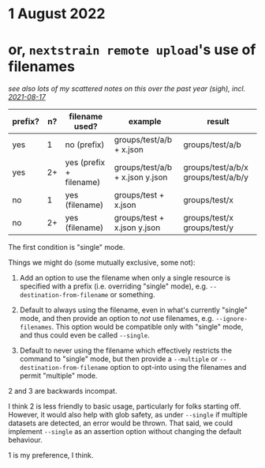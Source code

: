 # 1 August 2022
# or, `nextstrain remote upload`'s use of filenames

_see also lots of my scattered notes on this over the past year (sigh), incl. [2021-08-17](2021-08-17.md)_


prefix? | n? | filename used?           | example                         | result
------- | -- | ------------------------ | ------------------------------- | -------------------------------------
yes     | 1  | no  (prefix)             | groups/test/a/b + x.json        | groups/test/a/b
yes     | 2+ | yes (prefix + filename)  | groups/test/a/b + x.json y.json | groups/test/a/b/x groups/test/a/b/y
no      | 1  | yes (filename)           | groups/test + x.json            | groups/test/x
no      | 2+ | yes (filename)           | groups/test + x.json y.json     | groups/test/x groups/test/y


The first condition is "single" mode.


Things we might do (some mutually exclusive, some not):

1. Add an option to use the filename when only a single resource is specified
   with a prefix (i.e. overriding "single" mode), e.g.
   `--destination-from-filename` or something.

2. Default to always using the filename, even in what's currently "single"
   mode, and then provide an option to *not* use filenames, e.g.
   `--ignore-filenames`.  This option would be compatible only with "single"
   mode, and thus could even be called `--single`.

3. Default to never using the filename which effectively restricts the command
   to "single" mode, but then provide a `--multiple` or
   `--destination-from-filename` option to opt-into using the filenames and
   permit "multiple" mode.


2 and 3 are backwards incompat.

I think 2 is less friendly to basic usage, particularly for folks starting off.
However, it would also help with glob safety, as under `--single` if multiple
datasets are detected, an error would be thrown.  That said, we could implement
`--single` as an assertion option without changing the default behaviour.

1 is my preference, I think.
